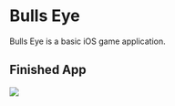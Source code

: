 # Bulls Eye

Bulls Eye is a basic iOS game application.

## Finished App
<img src="https://thumbs.gfycat.com/SourDistantAsianlion-size_restricted.gif">
